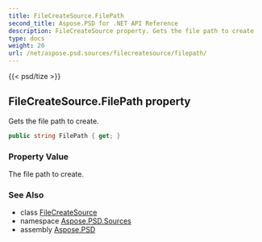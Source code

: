```yaml
---
title: FileCreateSource.FilePath
second_title: Aspose.PSD for .NET API Reference
description: FileCreateSource property. Gets the file path to create
type: docs
weight: 20
url: /net/aspose.psd.sources/filecreatesource/filepath/
---
```

{{< psd/tize >}}
## FileCreateSource.FilePath property

Gets the file path to create.

```csharp
public string FilePath { get; }
```

### Property Value

The file path to create.

### See Also

* class [FileCreateSource](../)
* namespace [Aspose.PSD.Sources](../../filecreatesource/)
* assembly [Aspose.PSD](../../../)


